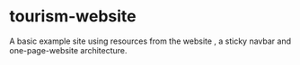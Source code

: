 # tourism-website
A basic example site using resources from the website , a sticky navbar and one-page-website architecture.
